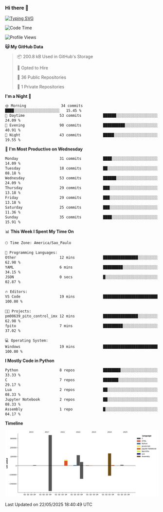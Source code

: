 ### Hi there 👋

<a href="https://git.io/typing-svg"><img src="https://readme-typing-svg.herokuapp.com?font=Fira+Code&duration=2000&pause=100&center=true&vCenter=true&multiline=true&width=720&height=175&lines=Gui's+are+a+lie%2C+they+are+just+front-ends+to+the+shell.;Through+the+shell%2C+I+gain+sudo.;Through+sudo%2C+I+gain+power.;Through+power%2C+I+gain+root.;Through+root%2C+my+chains+are+broken.;uid%3D0+shall+free+me...." alt="Typing SVG" /></a>


<!--START_SECTION:waka-->
![Code Time](http://img.shields.io/badge/Code%20Time-1%2C065%20hrs%2047%20mins-blue)

![Profile Views](http://img.shields.io/badge/Profile%20Views-0-blue)

**🐱 My GitHub Data** 

> 📦 200.8 kB Used in GitHub's Storage 
 > 
> 💼 Opted to Hire
 > 
> 📜 36 Public Repositories 
 > 
> 🔑 1 Private Repositories 
 > 
**I'm a Night 🦉** 

```text
🌞 Morning                34 commits          ████░░░░░░░░░░░░░░░░░░░░░   15.45 % 
🌆 Daytime                53 commits          ██████░░░░░░░░░░░░░░░░░░░   24.09 % 
🌃 Evening                90 commits          ██████████░░░░░░░░░░░░░░░   40.91 % 
🌙 Night                  43 commits          █████░░░░░░░░░░░░░░░░░░░░   19.55 % 
```
📅 **I'm Most Productive on Wednesday** 

```text
Monday                   31 commits          ████░░░░░░░░░░░░░░░░░░░░░   14.09 % 
Tuesday                  18 commits          ██░░░░░░░░░░░░░░░░░░░░░░░   08.18 % 
Wednesday                53 commits          ██████░░░░░░░░░░░░░░░░░░░   24.09 % 
Thursday                 29 commits          ███░░░░░░░░░░░░░░░░░░░░░░   13.18 % 
Friday                   29 commits          ███░░░░░░░░░░░░░░░░░░░░░░   13.18 % 
Saturday                 25 commits          ███░░░░░░░░░░░░░░░░░░░░░░   11.36 % 
Sunday                   35 commits          ████░░░░░░░░░░░░░░░░░░░░░   15.91 % 
```


📊 **This Week I Spent My Time On** 

```text
🕑︎ Time Zone: America/Sao_Paulo

💬 Programming Languages: 
Other                    12 mins             ████████████████░░░░░░░░░   62.98 % 
YAML                     6 mins              █████████░░░░░░░░░░░░░░░░   34.15 % 
JSON                     0 secs              █░░░░░░░░░░░░░░░░░░░░░░░░   02.87 % 

🔥 Editors: 
VS Code                  19 mins             █████████████████████████   100.00 % 

🐱‍💻 Projects: 
pm00639_pito_control_imx 12 mins             ████████████████░░░░░░░░░   62.98 % 
fpito                    7 mins              █████████░░░░░░░░░░░░░░░░   37.02 % 

💻 Operating System: 
Windows                  19 mins             █████████████████████████   100.00 % 
```

**I Mostly Code in Python** 

```text
Python                   8 repos             ████████░░░░░░░░░░░░░░░░░   33.33 % 
C                        7 repos             ███████░░░░░░░░░░░░░░░░░░   29.17 % 
Lua                      2 repos             ██░░░░░░░░░░░░░░░░░░░░░░░   08.33 % 
Jupyter Notebook         2 repos             ██░░░░░░░░░░░░░░░░░░░░░░░   08.33 % 
Assembly                 1 repo              █░░░░░░░░░░░░░░░░░░░░░░░░   04.17 % 
```



**Timeline**

![Lines of Code chart](https://raw.githubusercontent.com/Gedankenn/Gedankenn/main/assets/bar_graph.png)


 Last Updated on 22/05/2025 18:40:49 UTC
<!--END_SECTION:waka-->
